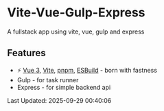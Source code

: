 # Vite-Vue-Gulp-Express

A fullstack app using vite, vue, gulp and express

## Features

- ⚡️ [Vue 3](https://github.com/vuejs/core), [Vite](https://github.com/vitejs/vite), [pnpm](https://pnpm.io/), [ESBuild](https://github.com/evanw/esbuild) - born with fastness
- Gulp - for task runner
- Express - for simple backend api

Last Updated: 2025-09-29 00:40:06
